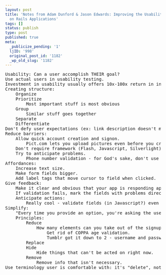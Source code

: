 ```yaml
---
layout: post
title: 'Notes from Adam Dunford & Jason Edwards: Improving the Usability of Your Ruby
  on Rails Applications'
tags: []
status: publish
type: post
published: true
meta:
  _publicize_pending: '1'
  ljID: '998'
  original_post_id: '1182'
  _wp_old_slug: '1182'
---
```

<pre>
Usability: Can a user accomplish THEIR goal?
Use actual users in usability testing.
Investment in usability usually offers 10x-100x return in increased profit.
Creating structure:
	Organize
	Prioritize
		Most important stuff is most obvious
	Group
		Similar stuff goes together
	Separate
	Differentiate
Don't defy user expectations (ex: link description doesn't match where it goes) - it makes them mad.
Reduce barriers:
	Allow quick account creation and signon.
		Pict.com lets you upload pictures even before you create an account.
	Don't require framework (Flash, Javascript, Silverlight) to be enabled/installed, at least not right away.
	Try to anticipate problems.
		Phone number validation - for God's sake, don't use 3 separate fields!
Affordances:
	Increase text size.
	Make form fields bigger.
	Add label tags that move cursor to field when clicked.
Give feedback:
	Make it clear and obvious that your app is responding appropriately.
	If validation fails, mark the fields with problems directly (indicator *right* next to them).
	Anticipate actions:
		Really cool - validate fields (in Javascript?) even before user submits form.
Simplify:
	"Every time you provide an option, you're asking the user to make a decision."  Avoid it where possible.
	Principles:
		Reduce
			How many elements can you take out of the signup form?
				Get rid of COPPA age validation.
				Tumblr got it down to 2 - username and password.
		Replace
		Hide
			Hide things that can't be acted on right now.
		Remove
			Remove info that isn't necessary.
Use terminology user is comfortable with: it's "delete", not "destroy".
</pre>
